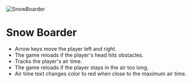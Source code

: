 ![SnowBoarder](https://github.com/user-attachments/assets/3987ec72-4691-4f02-b0b6-871e1193f395)
# Snow Boarder

- Arrow keys move the player left and right.
- The game reloads if the player's head hits obstacles.
- Tracks the player's air time.
- The game reloads if the player stays in the air too long.
- Air time text changes color to red when close to the maximum air time.
